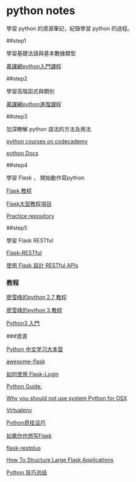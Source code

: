 # python notes
學習 python 的資源筆記，紀錄學習 python 的過程。

##step1

學習基礎法語與基本數據類型

[慕課網python入門課程](http://www.imooc.com/learn/177)


##step2

學習高階函式與類別

[慕課網python進階課程](http://www.imooc.com/learn/317)

##step3

加深瞭解 python 語法的方法及用法

[python courses on codecademy](https://www.codecademy.com/zh/learn/python)

[python Docs](http://www.pythondoc.com/pythontutorial27/)

##step4

學習 Flask ， 開始動作寫python

[Flask 教程](http://www.pythondoc.com/flask/index.html)

[Flask大型教程項目](http://www.pythondoc.com/flask-mega-tutorial/index.html)

[Practice repository](https://github.com/duncan60/python-practice-project)


##step5

學習 Flask RESTful

[Flask-RESTful ](http://www.pythondoc.com/Flask-RESTful/index.html)

[使用 Flask 設計 RESTful APIs](http://www.pythondoc.com/flask-restful/index.html)

### 教程
[廖雪峰的python 2.7 教程](http://www.liaoxuefeng.com/wiki/001374738125095c955c1e6d8bb493182103fac9270762a000)

[廖雪峰的python 3 教程 ](http://www.liaoxuefeng.com/wiki/0014316089557264a6b348958f449949df42a6d3a2e542c000)

[Python3 入門](http://tw.gitbook.net/t/python3.html)

###資源

[Python 中文学习大本营](http://www.pythondoc.com/)

[awesome-flask](https://github.com/humiaozuzu/awesome-flask)

[如何使用 Flask-Login](http://jaychung.tw/2015/02/23/how-to-apply-flask-login/)

[Python Guide.](http://docs.python-guide.org/en/latest/)

[Why you should not use system Python for OSX](https://github.com/MacPython/wiki/wiki/Which-Python)

[Virtualenv](http://virtualenv.readthedocs.org/en/latest/)

[Python奇技淫巧](http://andrewliu.in/2015/11/14/Python%E5%A5%87%E6%8A%80%E6%B7%AB%E5%B7%A7/)

[如果你也想写Flask](http://codingpy.com/article/if-you-also-want-to-write-flask/)

[flask-restplus](https://github.com/noirbizarre/flask-restplus)

[How To Structure Large Flask Applications](https://www.digitalocean.com/community/tutorials/how-to-structure-large-flask-applications)

[Python 技巧总结](http://litaotao.github.io/python-materials?utm_source=xitu)

